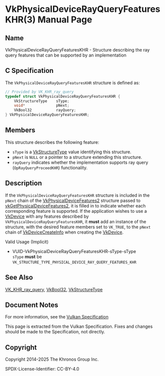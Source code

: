 # VkPhysicalDeviceRayQueryFeaturesKHR(3) Manual Page

## Name

VkPhysicalDeviceRayQueryFeaturesKHR - Structure describing the ray query features that can be supported by an implementation



## [](#_c_specification)C Specification

The `VkPhysicalDeviceRayQueryFeaturesKHR` structure is defined as:

```c++
// Provided by VK_KHR_ray_query
typedef struct VkPhysicalDeviceRayQueryFeaturesKHR {
    VkStructureType    sType;
    void*              pNext;
    VkBool32           rayQuery;
} VkPhysicalDeviceRayQueryFeaturesKHR;
```

## [](#_members)Members

This structure describes the following feature:

- `sType` is a [VkStructureType](https://registry.khronos.org/vulkan/specs/latest/man/html/VkStructureType.html) value identifying this structure.
- `pNext` is `NULL` or a pointer to a structure extending this structure.
- []()`rayQuery` indicates whether the implementation supports ray query (`OpRayQueryProceedKHR`) functionality.

## [](#_description)Description

If the `VkPhysicalDeviceRayQueryFeaturesKHR` structure is included in the `pNext` chain of the [VkPhysicalDeviceFeatures2](https://registry.khronos.org/vulkan/specs/latest/man/html/VkPhysicalDeviceFeatures2.html) structure passed to [vkGetPhysicalDeviceFeatures2](https://registry.khronos.org/vulkan/specs/latest/man/html/vkGetPhysicalDeviceFeatures2.html), it is filled in to indicate whether each corresponding feature is supported. If the application wishes to use a [VkDevice](https://registry.khronos.org/vulkan/specs/latest/man/html/VkDevice.html) with any features described by `VkPhysicalDeviceRayQueryFeaturesKHR`, it **must** add an instance of the structure, with the desired feature members set to `VK_TRUE`, to the `pNext` chain of [VkDeviceCreateInfo](https://registry.khronos.org/vulkan/specs/latest/man/html/VkDeviceCreateInfo.html) when creating the [VkDevice](https://registry.khronos.org/vulkan/specs/latest/man/html/VkDevice.html).

Valid Usage (Implicit)

- [](#VUID-VkPhysicalDeviceRayQueryFeaturesKHR-sType-sType)VUID-VkPhysicalDeviceRayQueryFeaturesKHR-sType-sType  
  `sType` **must** be `VK_STRUCTURE_TYPE_PHYSICAL_DEVICE_RAY_QUERY_FEATURES_KHR`

## [](#_see_also)See Also

[VK\_KHR\_ray\_query](https://registry.khronos.org/vulkan/specs/latest/man/html/VK_KHR_ray_query.html), [VkBool32](https://registry.khronos.org/vulkan/specs/latest/man/html/VkBool32.html), [VkStructureType](https://registry.khronos.org/vulkan/specs/latest/man/html/VkStructureType.html)

## [](#_document_notes)Document Notes

For more information, see the [Vulkan Specification](https://registry.khronos.org/vulkan/specs/latest/html/vkspec.html#VkPhysicalDeviceRayQueryFeaturesKHR)

This page is extracted from the Vulkan Specification. Fixes and changes should be made to the Specification, not directly.

## [](#_copyright)Copyright

Copyright 2014-2025 The Khronos Group Inc.

SPDX-License-Identifier: CC-BY-4.0